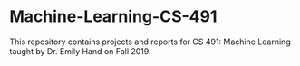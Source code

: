 # Machine-Learning-CS-491

This repository contains projects and reports for CS 491: Machine Learning taught by Dr. Emily Hand on Fall 2019. 
